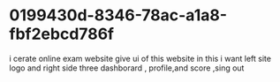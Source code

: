 # 0199430d-8346-78ac-a1a8-fbf2ebcd786f
i cerate online exam website give ui of this website in this i want left site logo and right side three dashborard , profile,and score ,sing out
